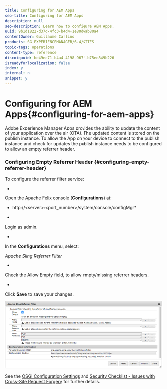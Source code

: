 ```yaml
---
title: Configuring for AEM Apps
seo-title: Configuring for AEM Apps
description: null
seo-description: Learn how to configure AEM Apps.
uuid: 9b1d1822-d37d-4fc3-b4d4-1e80d6ab80a4
contentOwner: Guillaume Carlino
products: SG_EXPERIENCEMANAGER/6.4/SITES
topic-tags: operations
content-type: reference
discoiquuid: be49ec71-b4a4-4198-967f-b75ee849b226
isreadyforlocalization: false
index: y
internal: n
snippet: y
---
```


# Configuring for AEM Apps{#configuring-for-aem-apps}

Adobe Experience Manager Apps provides the ability to update the content of your application over the air (OTA). The updated content is stored on the publish instance. To allow the App on your device to connect to the publish instance and check for updates the publish instance needs to be configured to allow an empty referrer header.

### Configuring Empty Referrer Header {#configuring-empty-referrer-header}

To configure the referrer filter service:

*

  Open the Apache Felix console (**Configurations**) at:  
* http://&lt;server&gt;:&lt;port_number&gt;/system/console/configMgr*

*

  Login as admin.

*

  In the **Configurations** menu, select:

  *Apache Sling Referrer Filter*

*

  Check the Allow Empty field, to allow empty/missing referrer headers.

*

  Click **Save** to save your changes.

![](assets/chlimage_1-65.png)

See the [OSGI Configuration Settings](../../../sites/deploying/using/osgi-configuration-settings.md) and [Security Checklist - Issues with Cross-Site Request Forgery](/content/docs/en/aem/6-3/administer/security/crx-security-checklist#Issues%20with%20Cross-Site%20Request%20Forgery) for further details. 
